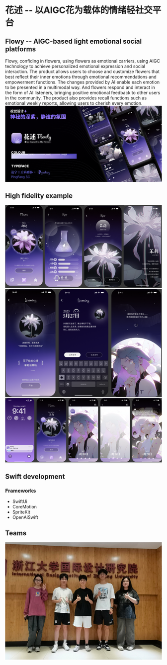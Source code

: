 # 花述 -- 以AIGC花为载体的情绪轻社交平台
## Flowy -- AIGC-based light emotional social platforms
Flowy, confiding in flowers, using flowers as emotional carriers, using AIGC technology to achieve personalized emotional expression and social interaction.
The product allows users to choose and customize flowers that best reflect their inner emotions through emotional recommendations and empowerment functions. The changes provided by AI enable each emotion to be presented in a multimodal way. And flowers respond and interact in the form of AI listeners, bringing positive emotional feedback to other users in the community. The product also provides recall functions such as emotional weekly reports, allowing users to cherish every emotion.
![visual](imgs/visual.png)

## High fidelity example

![高保真](imgs/1.png)
![示例图片2](imgs/2.png)
![示例图片3](imgs/3.png)

## Swift development
### Frameworks

- SwiftUi
- CoreMotion
- SpriteKit
- OpenAiSwift

## Teams
![team](imgs/team.jpg)
